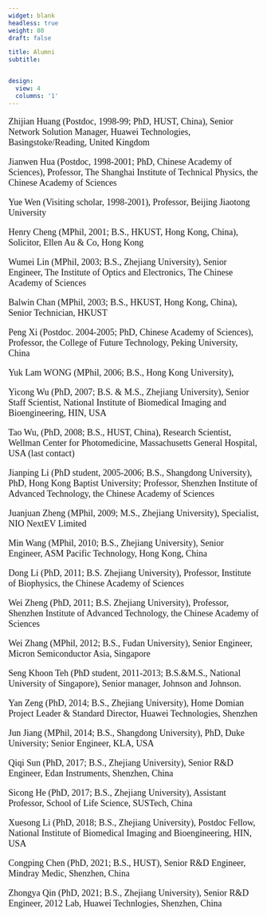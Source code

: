 ```yaml
---
widget: blank
headless: true
weight: 80
draft: false

title: Alumni
subtitle:


design:
  view: 4
  columns: '1'
---
```



<font size='4'>
<font face=Times New Roman>

Zhijian Huang (Postdoc, 1998-99; PhD, HUST, China), Senior Network Solution Manager, Huawei Technologies, Basingstoke/Reading, United Kingdom

Jianwen Hua (Postdoc, 1998-2001; PhD, Chinese Academy of Sciences), Professor, The Shanghai Institute of Technical Physics, the Chinese Academy of Sciences

Yue Wen (Visiting scholar, 1998-2001), Professor, Beijing Jiaotong University

Henry Cheng (MPhil, 2001; B.S., HKUST, Hong Kong, China), Solicitor, Ellen Au & Co, Hong Kong

Wumei Lin (MPhil, 2003; B.S., Zhejiang University), Senior Engineer, The Institute of Optics and Electronics, The Chinese Academy of Sciences

Balwin Chan (MPhil, 2003; B.S., HKUST, Hong Kong, China), Senior Technician, HKUST

Peng Xi (Postdoc. 2004-2005; PhD, Chinese Academy of Sciences), Professor, the College of Future Technology, Peking University, China

Yuk Lam WONG (MPhil, 2006; B.S., Hong Kong University),

Yicong Wu (PhD, 2007; B.S. & M.S., Zhejiang University), Senior Staff Scientist, National Institute of Biomedical Imaging and Bioengineering, HIN, USA

Tao Wu, (PhD, 2008; B.S., HUST, China), Research Scientist, Wellman Center for Photomedicine, Massachusetts General Hospital, USA (last contact)

Jianping Li (PhD student, 2005-2006; B.S., Shangdong University), PhD, Hong Kong Baptist University; Professor, Shenzhen Institute of Advanced Technology, the Chinese Academy of Sciences

Juanjuan Zheng (MPhil, 2009; M.S., Zhejiang University), Specialist, NIO NextEV Limited


Min Wang (MPhil, 2010; B.S., Zhejiang University), Senior Engineer, ASM Pacific Technology, Hong Kong, China

Dong Li (PhD, 2011; B.S. Zhejiang University), Professor, Institute of Biophysics, the Chinese Academy of Sciences

Wei Zheng (PhD, 2011; B.S. Zhejiang University), Professor, Shenzhen Institute of Advanced Technology, the Chinese Academy of Sciences

Wei Zhang (MPhil, 2012; B.S., Fudan University), Senior Engineer, Micron Semiconductor Asia, Singapore

Seng Khoon Teh (PhD student, 2011-2013; B.S.&M.S., National University of Singapore), Senior manager, Johnson and Johnson. 

Yan Zeng (PhD, 2014; B.S., Zhejiang University), Home Domian Project Leader & Standard Director, Huawei Technologies, Shenzhen

Jun Jiang (MPhil, 2014; B.S., Shangdong University), PhD, Duke University; Senior Engineer, KLA, USA

Qiqi Sun (PhD, 2017; B.S., Zhejiang University), Senior R&D  Engineer, Edan Instruments, Shenzhen, China

Sicong He (PhD, 2017; B.S., Zhejiang University), Assistant Professor, School of Life Science, SUSTech, China

Xuesong Li (PhD, 2018; B.S., Zhejiang University), Postdoc Fellow, National Institute of Biomedical Imaging and Bioengineering, HIN, USA

Congping Chen (PhD, 2021; B.S., HUST), Senior R&D Engineer, Mindray Medic, Shenzhen, China

Zhongya Qin (PhD, 2021; B.S., Zhejiang University), Senior R&D  Engineer, 2012 Lab, Huawei Technlogies, Shenzhen, China

</font>
</font>



